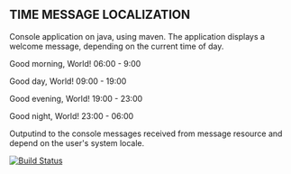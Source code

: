TIME MESSAGE LOCALIZATION
-------------------------

Console application on java, using maven.
The application displays a welcome message,
depending on the current time of day.

Good morning, World! 06:00 - 9:00

Good day, World! 09:00 - 19:00

Good evening, World! 19:00 - 23:00

Good night, World! 23:00 - 06:00

Outputind to the console messages received from message resource and
depend on the user's system locale.

[![Build Status](https://travis-ci.org/Zhigalov-E/TimeLocalization.svg?branch=master)](https://travis-ci.org/Zhigalov-E/TimeLocalization)

